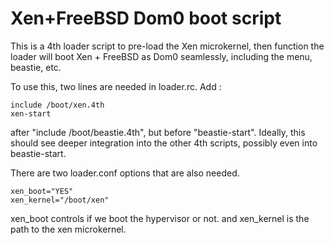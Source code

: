 Xen+FreeBSD Dom0 boot script
============

This is a 4th loader script to pre-load the Xen microkernel, then function the loader 
will boot Xen + FreeBSD as Dom0 seamlessly, including the menu, beastie, etc.

To use this, two lines are needed in loader.rc.  Add :

	include /boot/xen.4th
	xen-start
	
after "include /boot/beastie.4th", but before "beastie-start". Ideally, this should see
deeper integration into the other 4th scripts, possibly even into beastie-start.

There are two loader.conf options that are also needed.  

	xen_boot="YES"
	xen_kernel="/boot/xen"
	
xen_boot controls if we boot the hypervisor or not. and xen_kernel is the path
to the xen microkernel. 

